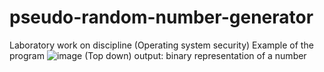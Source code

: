 # pseudo-random-number-generator
Laboratory work on discipline (Operating system security)
Example of the program ![image](https://user-images.githubusercontent.com/96140240/174146797-991848da-593a-48ed-8511-37a15b4727ea.png) (Top down)
output: binary representation of a number
